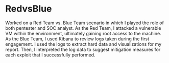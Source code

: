 # RedvsBlue

Worked on a Red Team vs. Blue Team scenario in which I played the role of both pentester and SOC analyst. 
As the Red Team, I attacked a vulnerable VM within the environment, ultimately gaining root access to the machine. 
As the Blue Team, I used Kibana to review logs taken during the first engagement. 
I used the logs to extract hard data and visualizations for my report. 
Then, I interpreted the log data to suggest mitigation measures for each exploit that I successfully performed.
